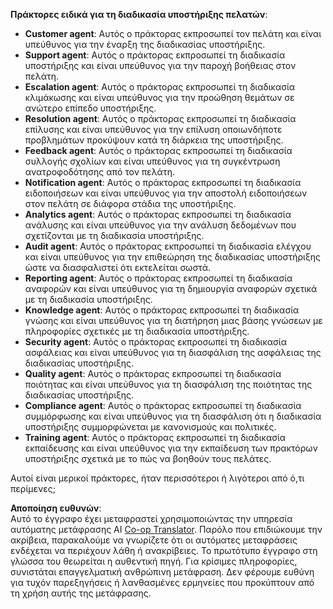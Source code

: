<!--
CO_OP_TRANSLATOR_METADATA:
{
  "original_hash": "5be7b05ac3220c4fb91e9bd5a37a3794",
  "translation_date": "2025-07-12T11:38:38+00:00",
  "source_file": "08-multi-agent/solution/solution.md",
  "language_code": "el"
}
-->
**Πράκτορες ειδικά για τη διαδικασία υποστήριξης πελατών**:

- **Customer agent**: Αυτός ο πράκτορας εκπροσωπεί τον πελάτη και είναι υπεύθυνος για την έναρξη της διαδικασίας υποστήριξης.
- **Support agent**: Αυτός ο πράκτορας εκπροσωπεί τη διαδικασία υποστήριξης και είναι υπεύθυνος για την παροχή βοήθειας στον πελάτη.
- **Escalation agent**: Αυτός ο πράκτορας εκπροσωπεί τη διαδικασία κλιμάκωσης και είναι υπεύθυνος για την προώθηση θεμάτων σε ανώτερο επίπεδο υποστήριξης.
- **Resolution agent**: Αυτός ο πράκτορας εκπροσωπεί τη διαδικασία επίλυσης και είναι υπεύθυνος για την επίλυση οποιωνδήποτε προβλημάτων προκύψουν κατά τη διάρκεια της υποστήριξης.
- **Feedback agent**: Αυτός ο πράκτορας εκπροσωπεί τη διαδικασία συλλογής σχολίων και είναι υπεύθυνος για τη συγκέντρωση ανατροφοδότησης από τον πελάτη.
- **Notification agent**: Αυτός ο πράκτορας εκπροσωπεί τη διαδικασία ειδοποιήσεων και είναι υπεύθυνος για την αποστολή ειδοποιήσεων στον πελάτη σε διάφορα στάδια της υποστήριξης.
- **Analytics agent**: Αυτός ο πράκτορας εκπροσωπεί τη διαδικασία ανάλυσης και είναι υπεύθυνος για την ανάλυση δεδομένων που σχετίζονται με τη διαδικασία υποστήριξης.
- **Audit agent**: Αυτός ο πράκτορας εκπροσωπεί τη διαδικασία ελέγχου και είναι υπεύθυνος για την επιθεώρηση της διαδικασίας υποστήριξης ώστε να διασφαλιστεί ότι εκτελείται σωστά.
- **Reporting agent**: Αυτός ο πράκτορας εκπροσωπεί τη διαδικασία αναφορών και είναι υπεύθυνος για τη δημιουργία αναφορών σχετικά με τη διαδικασία υποστήριξης.
- **Knowledge agent**: Αυτός ο πράκτορας εκπροσωπεί τη διαδικασία γνώσης και είναι υπεύθυνος για τη διατήρηση μιας βάσης γνώσεων με πληροφορίες σχετικές με τη διαδικασία υποστήριξης.
- **Security agent**: Αυτός ο πράκτορας εκπροσωπεί τη διαδικασία ασφάλειας και είναι υπεύθυνος για τη διασφάλιση της ασφάλειας της διαδικασίας υποστήριξης.
- **Quality agent**: Αυτός ο πράκτορας εκπροσωπεί τη διαδικασία ποιότητας και είναι υπεύθυνος για τη διασφάλιση της ποιότητας της διαδικασίας υποστήριξης.
- **Compliance agent**: Αυτός ο πράκτορας εκπροσωπεί τη διαδικασία συμμόρφωσης και είναι υπεύθυνος για τη διασφάλιση ότι η διαδικασία υποστήριξης συμμορφώνεται με κανονισμούς και πολιτικές.
- **Training agent**: Αυτός ο πράκτορας εκπροσωπεί τη διαδικασία εκπαίδευσης και είναι υπεύθυνος για την εκπαίδευση των πρακτόρων υποστήριξης σχετικά με το πώς να βοηθούν τους πελάτες.

Αυτοί είναι μερικοί πράκτορες, ήταν περισσότεροι ή λιγότεροι από ό,τι περίμενες;

**Αποποίηση ευθυνών**:  
Αυτό το έγγραφο έχει μεταφραστεί χρησιμοποιώντας την υπηρεσία αυτόματης μετάφρασης AI [Co-op Translator](https://github.com/Azure/co-op-translator). Παρόλο που επιδιώκουμε την ακρίβεια, παρακαλούμε να γνωρίζετε ότι οι αυτόματες μεταφράσεις ενδέχεται να περιέχουν λάθη ή ανακρίβειες. Το πρωτότυπο έγγραφο στη γλώσσα του θεωρείται η αυθεντική πηγή. Για κρίσιμες πληροφορίες, συνιστάται επαγγελματική ανθρώπινη μετάφραση. Δεν φέρουμε ευθύνη για τυχόν παρεξηγήσεις ή λανθασμένες ερμηνείες που προκύπτουν από τη χρήση αυτής της μετάφρασης.